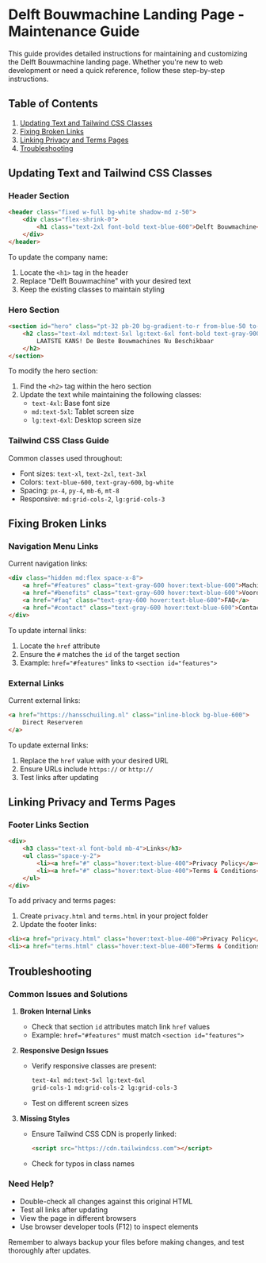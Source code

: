 # Delft Bouwmachine Landing Page - Maintenance Guide

This guide provides detailed instructions for maintaining and customizing the Delft Bouwmachine landing page. Whether you're new to web development or need a quick reference, follow these step-by-step instructions.

## Table of Contents
1. [Updating Text and Tailwind CSS Classes](#updating-text-and-tailwind-css-classes)
2. [Fixing Broken Links](#fixing-broken-links)
3. [Linking Privacy and Terms Pages](#linking-privacy-and-terms-pages)
4. [Troubleshooting](#troubleshooting)

## Updating Text and Tailwind CSS Classes

### Header Section
```html
<header class="fixed w-full bg-white shadow-md z-50">
    <div class="flex-shrink-0">
        <h1 class="text-2xl font-bold text-blue-600">Delft Bouwmachine</h1>
    </div>
</header>
```
To update the company name:
1. Locate the `<h1>` tag in the header
2. Replace "Delft Bouwmachine" with your desired text
3. Keep the existing classes to maintain styling

### Hero Section
```html
<section id="hero" class="pt-32 pb-20 bg-gradient-to-r from-blue-50 to-blue-100">
    <h2 class="text-4xl md:text-5xl lg:text-6xl font-bold text-gray-900 mb-6">
        LAATSTE KANS! De Beste Bouwmachines Nu Beschikbaar
    </h2>
</section>
```
To modify the hero section:
1. Find the `<h2>` tag within the hero section
2. Update the text while maintaining the following classes:
   - `text-4xl`: Base font size
   - `md:text-5xl`: Tablet screen size
   - `lg:text-6xl`: Desktop screen size

### Tailwind CSS Class Guide
Common classes used throughout:
- Font sizes: `text-xl`, `text-2xl`, `text-3xl`
- Colors: `text-blue-600`, `text-gray-600`, `bg-white`
- Spacing: `px-4`, `py-4`, `mb-6`, `mt-8`
- Responsive: `md:grid-cols-2`, `lg:grid-cols-3`

## Fixing Broken Links

### Navigation Menu Links
Current navigation links:
```html
<div class="hidden md:flex space-x-8">
    <a href="#features" class="text-gray-600 hover:text-blue-600">Machines</a>
    <a href="#benefits" class="text-gray-600 hover:text-blue-600">Voordelen</a>
    <a href="#faq" class="text-gray-600 hover:text-blue-600">FAQ</a>
    <a href="#contact" class="text-gray-600 hover:text-blue-600">Contact</a>
</div>
```

To update internal links:
1. Locate the `href` attribute
2. Ensure the `#` matches the `id` of the target section
3. Example: `href="#features"` links to `<section id="features">`

### External Links
Current external links:
```html
<a href="https://hansschuiling.nl" class="inline-block bg-blue-600">
    Direct Reserveren
</a>
```

To update external links:
1. Replace the `href` value with your desired URL
2. Ensure URLs include `https://` or `http://`
3. Test links after updating

## Linking Privacy and Terms Pages

### Footer Links Section
```html
<div>
    <h3 class="text-xl font-bold mb-4">Links</h3>
    <ul class="space-y-2">
        <li><a href="#" class="hover:text-blue-400">Privacy Policy</a></li>
        <li><a href="#" class="hover:text-blue-400">Terms & Conditions</a></li>
    </ul>
</div>
```

To add privacy and terms pages:
1. Create `privacy.html` and `terms.html` in your project folder
2. Update the footer links:
```html
<li><a href="privacy.html" class="hover:text-blue-400">Privacy Policy</a></li>
<li><a href="terms.html" class="hover:text-blue-400">Terms & Conditions</a></li>
```

## Troubleshooting

### Common Issues and Solutions

1. **Broken Internal Links**
   - Check that section `id` attributes match link `href` values
   - Example: `href="#features"` must match `<section id="features">`

2. **Responsive Design Issues**
   - Verify responsive classes are present:
     ```html
     text-4xl md:text-5xl lg:text-6xl
     grid-cols-1 md:grid-cols-2 lg:grid-cols-3
     ```
   - Test on different screen sizes

3. **Missing Styles**
   - Ensure Tailwind CSS CDN is properly linked:
     ```html
     <script src="https://cdn.tailwindcss.com"></script>
     ```
   - Check for typos in class names

### Need Help?
- Double-check all changes against this original HTML
- Test all links after updating
- View the page in different browsers
- Use browser developer tools (F12) to inspect elements

Remember to always backup your files before making changes, and test thoroughly after updates.